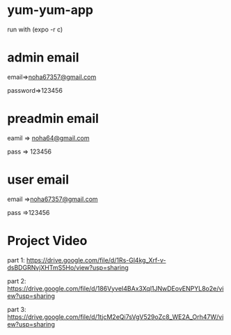 # yum-yum-app
run with (expo -r c) 
# admin email 
email=>noha67357@gmail.com

password=>123456
# preadmin email
eamil => noha64@gmail.com

pass => 123456
# user email
email =>noha67357@gmail.com

pass =>123456
# Project Video
part 1: https://drive.google.com/file/d/1Rs-Gl4kg_Xrf-v-dsBDGRNvjXHTmS5Ho/view?usp=sharing

part 2: https://drive.google.com/file/d/186VyveI4BAx3Xql1JNwDEovENPYL8o2e/view?usp=sharing

part 3: https://drive.google.com/file/d/1tjcM2eQi7sVgV529oZc8_WE2A_Orh47W/view?usp=sharing
